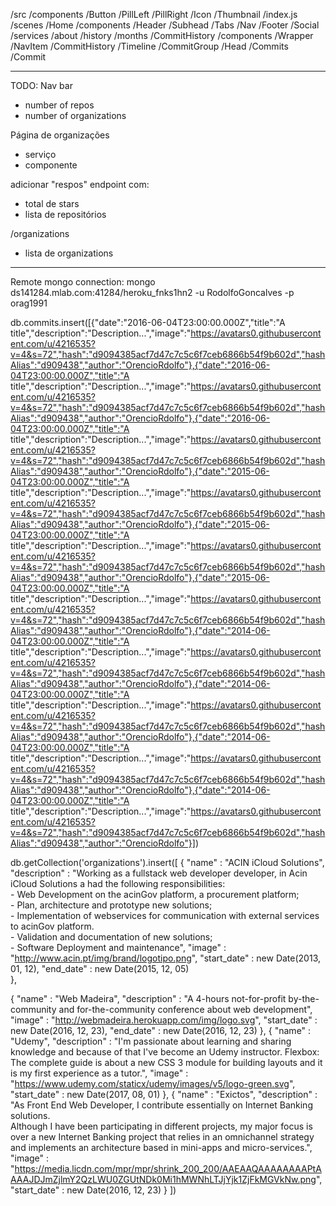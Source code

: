 /src
  /components 
    /Button
      /PillLeft
      /PillRight
    /Icon
    /Thumbnail
    /index.js
  /scenes
    /Home
      /components
        /Header
        /Subhead
          /Tabs
        /Nav
        /Footer
        /Social
      /services
        /about
        /history
        /months
      /CommitHistory
        /components
          /Wrapper
            /NavItem
          /CommitHistory
            /Timeline
            /CommitGroup
              /Head
              /Commits
                /Commit
          

------------------------------------
TODO:
Nav bar
 - number of repos
 - number of organizations

Página de organizações
 - serviço
 - componente

adicionar "respos" endpoint com:
 - total de stars
 - lista de repositórios

 /organizations
  - lista de organizations

------------------------------------

Remote mongo connection:
mongo ds141284.mlab.com:41284/heroku_fnks1hn2 -u RodolfoGoncalves -p orag1991

db.commits.insert([{"date":"2016-06-04T23:00:00.000Z","title":"A title","description":"Description...","image":"https://avatars0.githubusercontent.com/u/4216535?v=4&s=72","hash":"d9094385acf7d47c7c5c6f7ceb6866b54f9b602d","hashAlias":"d909438","author":"OrencioRdolfo"},{"date":"2016-06-04T23:00:00.000Z","title":"A title","description":"Description...","image":"https://avatars0.githubusercontent.com/u/4216535?v=4&s=72","hash":"d9094385acf7d47c7c5c6f7ceb6866b54f9b602d","hashAlias":"d909438","author":"OrencioRdolfo"},{"date":"2016-06-04T23:00:00.000Z","title":"A title","description":"Description...","image":"https://avatars0.githubusercontent.com/u/4216535?v=4&s=72","hash":"d9094385acf7d47c7c5c6f7ceb6866b54f9b602d","hashAlias":"d909438","author":"OrencioRdolfo"},{"date":"2015-06-04T23:00:00.000Z","title":"A title","description":"Description...","image":"https://avatars0.githubusercontent.com/u/4216535?v=4&s=72","hash":"d9094385acf7d47c7c5c6f7ceb6866b54f9b602d","hashAlias":"d909438","author":"OrencioRdolfo"},{"date":"2015-06-04T23:00:00.000Z","title":"A title","description":"Description...","image":"https://avatars0.githubusercontent.com/u/4216535?v=4&s=72","hash":"d9094385acf7d47c7c5c6f7ceb6866b54f9b602d","hashAlias":"d909438","author":"OrencioRdolfo"},{"date":"2015-06-04T23:00:00.000Z","title":"A title","description":"Description...","image":"https://avatars0.githubusercontent.com/u/4216535?v=4&s=72","hash":"d9094385acf7d47c7c5c6f7ceb6866b54f9b602d","hashAlias":"d909438","author":"OrencioRdolfo"},{"date":"2014-06-04T23:00:00.000Z","title":"A title","description":"Description...","image":"https://avatars0.githubusercontent.com/u/4216535?v=4&s=72","hash":"d9094385acf7d47c7c5c6f7ceb6866b54f9b602d","hashAlias":"d909438","author":"OrencioRdolfo"},{"date":"2014-06-04T23:00:00.000Z","title":"A title","description":"Description...","image":"https://avatars0.githubusercontent.com/u/4216535?v=4&s=72","hash":"d9094385acf7d47c7c5c6f7ceb6866b54f9b602d","hashAlias":"d909438","author":"OrencioRdolfo"},{"date":"2014-06-04T23:00:00.000Z","title":"A title","description":"Description...","image":"https://avatars0.githubusercontent.com/u/4216535?v=4&s=72","hash":"d9094385acf7d47c7c5c6f7ceb6866b54f9b602d","hashAlias":"d909438","author":"OrencioRdolfo"},{"date":"2014-06-04T23:00:00.000Z","title":"A title","description":"Description...","image":"https://avatars0.githubusercontent.com/u/4216535?v=4&s=72","hash":"d9094385acf7d47c7c5c6f7ceb6866b54f9b602d","hashAlias":"d909438","author":"OrencioRdolfo"}])

db.getCollection('organizations').insert([
  {
      "name" : "ACIN iCloud Solutions",
      "description" : "Working as a fullstack web developer developer, in Acin iCloud Solutions a had the following responsibilities:<br>- Web Development on the acinGov platform, a procurement platform;<br>- Plan, architecture and prototype new solutions;<br>- Implementation of webservices for communication with external services to acinGov platform.<br>- Validation and documentation of new solutions;<br>- Software Deployment and maintenance",
      "image" : "http://www.acin.pt/img/brand/logotipo.png",
      "start_date" : new Date(2013, 01, 12),
      "end_date" : new Date(2015, 12, 05)   
  },

  {
      "name" : "Web Madeira",
      "description" : "A 4-hours not-for-profit by-the-community and for-the-community conference about web development",
      "image" : "http://webmadeira.herokuapp.com/img/logo.svg",
      "start_date" : new Date(2016, 12, 23),
      "end_date" : new Date(2016, 12, 23)
  },
  {
      "name" : "Udemy",
      "description" : "I'm passionate about learning and sharing knowledge and because of that I've become an Udemy instructor. Flexbox: The complete guide is about a new CSS 3 module for building layouts and it is my first experience as a tutor.",
      "image" : "https://www.udemy.com/staticx/udemy/images/v5/logo-green.svg",
      "start_date" : new Date(2017, 08, 01)
  },
  {
      "name" : "Exictos",
      "description" : "As Front End Web Developer, I contribute essentially on Internet Banking solutions.<br>Although I have been participating in different projects, my major focus is over a new Internet Banking project that relies in an omnichannel strategy and implements an architecture based in mini-apps and micro-services.",
      "image" : "https://media.licdn.com/mpr/mpr/shrink_200_200/AAEAAQAAAAAAAAPtAAAAJDJmZjlmY2QzLWU0ZGUtNDk0Mi1hMWNhLTJjYjk1ZjFkMGVkNw.png",
      "start_date" : new Date(2016, 12, 23)
  }
])